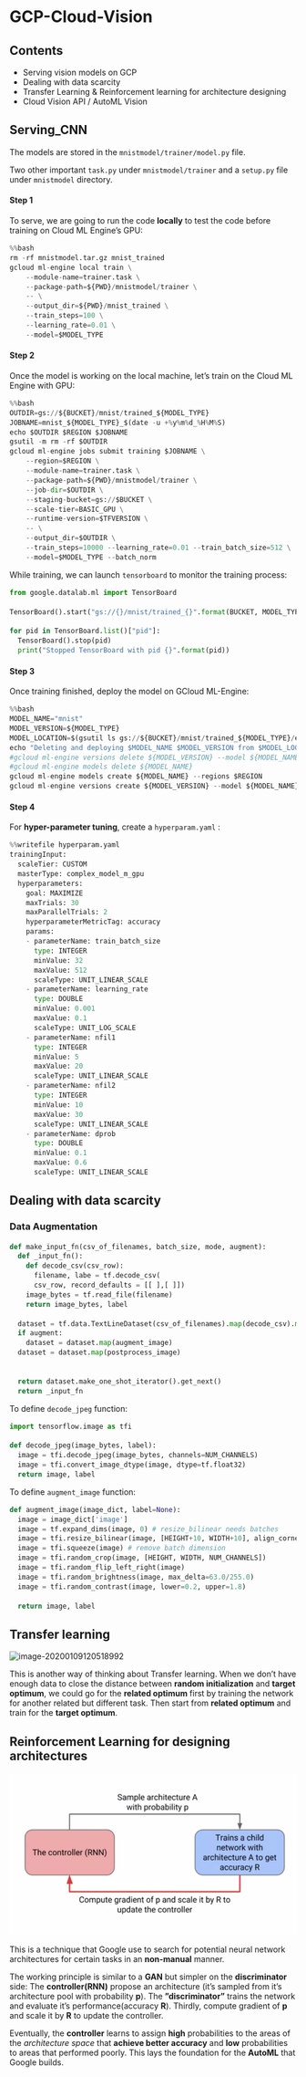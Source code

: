 # GCP-Cloud-Vision

## Contents

* Serving vision models on GCP
* Dealing with data scarcity
* Transfer Learning & Reinforcement learning for architecture designing
* Cloud Vision API / AutoML Vision

## Serving_CNN

The models are stored in the `mnistmodel/trainer/model.py`  file.

Two other important `task.py` under `mnistmodel/trainer` and a `setup.py` file under `mnistmodel` directory.

#### Step 1

To serve, we are going to run the code **locally** to test the code before training on Cloud ML Engine’s GPU:

```python
%%bash
rm -rf mnistmodel.tar.gz mnist_trained
gcloud ml-engine local train \
    --module-name=trainer.task \
    --package-path=${PWD}/mnistmodel/trainer \
    -- \
    --output_dir=${PWD}/mnist_trained \
    --train_steps=100 \
    --learning_rate=0.01 \
    --model=$MODEL_TYPE
```

#### Step 2

Once the model is working on the local machine, let’s train on the Cloud ML Engine with GPU:

```python
%%bash
OUTDIR=gs://${BUCKET}/mnist/trained_${MODEL_TYPE}
JOBNAME=mnist_${MODEL_TYPE}_$(date -u +%y%m%d_%H%M%S)
echo $OUTDIR $REGION $JOBNAME
gsutil -m rm -rf $OUTDIR
gcloud ml-engine jobs submit training $JOBNAME \
    --region=$REGION \
    --module-name=trainer.task \
    --package-path=${PWD}/mnistmodel/trainer \
    --job-dir=$OUTDIR \
    --staging-bucket=gs://$BUCKET \
    --scale-tier=BASIC_GPU \
    --runtime-version=$TFVERSION \
    -- \
    --output_dir=$OUTDIR \
    --train_steps=10000 --learning_rate=0.01 --train_batch_size=512 \
    --model=$MODEL_TYPE --batch_norm
```

While training, we can launch `tensorboard` to monitor the training process:

```python
from google.datalab.ml import TensorBoard

TensorBoard().start("gs://{}/mnist/trained_{}".format(BUCKET, MODEL_TYPE))

for pid in TensorBoard.list()["pid"]:
  TensorBoard().stop(pid)
  print("Stopped TensorBoard with pid {}".format(pid))
```

#### Step 3

Once training finished, deploy the model on GCloud ML-Engine:

```python
%%bash
MODEL_NAME="mnist"
MODEL_VERSION=${MODEL_TYPE}
MODEL_LOCATION=$(gsutil ls gs://${BUCKET}/mnist/trained_${MODEL_TYPE}/export/exporter | tail -1)
echo "Deleting and deploying $MODEL_NAME $MODEL_VERSION from $MODEL_LOCATION ... this will take a few minutes"
#gcloud ml-engine versions delete ${MODEL_VERSION} --model ${MODEL_NAME}
#gcloud ml-engine models delete ${MODEL_NAME}
gcloud ml-engine models create ${MODEL_NAME} --regions $REGION
gcloud ml-engine versions create ${MODEL_VERSION} --model ${MODEL_NAME} --origin ${MODEL_LOCATION} --runtime-version=$TFVERSION
```

#### Step 4

For **hyper-parameter tuning**, create a `hyperparam.yaml` :

```python
%%writefile hyperparam.yaml
trainingInput:
  scaleTier: CUSTOM
  masterType: complex_model_m_gpu
  hyperparameters:
    goal: MAXIMIZE
    maxTrials: 30
    maxParallelTrials: 2
    hyperparameterMetricTag: accuracy
    params:
    - parameterName: train_batch_size
      type: INTEGER
      minValue: 32
      maxValue: 512
      scaleType: UNIT_LINEAR_SCALE
    - parameterName: learning_rate
      type: DOUBLE
      minValue: 0.001
      maxValue: 0.1
      scaleType: UNIT_LOG_SCALE
    - parameterName: nfil1
      type: INTEGER
      minValue: 5
      maxValue: 20
      scaleType: UNIT_LINEAR_SCALE
    - parameterName: nfil2
      type: INTEGER
      minValue: 10
      maxValue: 30
      scaleType: UNIT_LINEAR_SCALE
    - parameterName: dprob
      type: DOUBLE
      minValue: 0.1
      maxValue: 0.6
      scaleType: UNIT_LINEAR_SCALE
```

## Dealing with data scarcity

### Data Augmentation

```python
def make_input_fn(csv_of_filenames, batch_size, mode, augment):
  def _input_fn():
    def decode_csv(csv_row):
      filename, labe = tf.decode_csv(
      csv_row, record_defaults = [[ ],[ ]])
    image_bytes = tf.read_file(filename)
    return image_bytes, label
  
  dataset = tf.data.TextLineDataset(csv_of_filenames).map(decode_csv).map(decode_jpeg).map(resize_image)
  if augment:
    dataset = dataset.map(augment_image)
  dataset = dataset.map(postprocess_image)
  
  
  return dataset.make_one_shot_iterator().get_next()
  return _input_fn  
```

To define `decode_jpeg` function:

```python
import tensorflow.image as tfi

def decode_jpeg(image_bytes, label):
  image = tfi.decode_jpeg(image_bytes, channels=NUM_CHANNELS)
  image = tfi.convert_image_dtype(image, dtype=tf.float32)
  return image, label
```

To define `augment_image` function:

```python
def augment_image(image_dict, label=None):
  image = image_dict['image']
  image = tf.expand_dims(image, 0) # resize_bilinear needs batches
  image = tfi.resize_bilinear(image, [HEIGHT+10, WIDTH+10], align_corners=False)
  image = tfi.squeeze(image) # remove batch dimension
  image = tfi.random_crop(image, [HEIGHT, WIDTH, NUM_CHANNELS])
  image = tfi.random_flip_left_right(image)
  image = tfi.random_brightness(image, max_delta=63.0/255.0)
  image = tfi.random_contrast(image, lower=0.2, upper=1.8)
  
  return image, label
```

## Transfer learning

![image-20200109120518992](images/transfer_learning.jpeg)

This is another way of thinking about Transfer learning. When we don’t have enough data to close the distance between **random initialization** and **target optimum**, we could go for the **related optimum** first by training the network for another related but different task. Then start from **related optimum** and train for the **target optimum**.

 ## Reinforcement Learning for designing architectures

![reinforcement_learning](images\reinforcement_learning.png)

This is a technique that Google use to search for potential neural network architectures for certain tasks in an **non-manual** manner.

The working principle is similar to a **GAN** but simpler on the **discriminator** side: The **controller(RNN)** propose an architecture (it’s sampled from it’s architecture pool with probability **p**). The **”discriminator”** trains the network and evaluate it’s performance(accuracy **R**). Thirdly, compute gradient of **p** and scale it by **R** to update the controller.

Eventually, the **controller** learns to assign **high** probabilities to the areas of the *architecture space*  that **achieve better accuracy** and **low** probabilities to areas that performed poorly. This lays the foundation for the **AutoML** that Google builds.